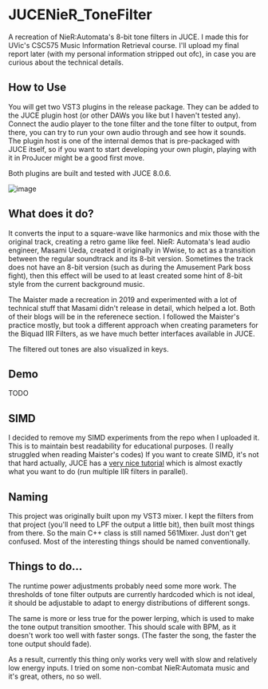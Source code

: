 # JUCENieR_ToneFilter
A recreation of NieR:Automata's 8-bit tone filters in JUCE. I made this for UVic's CSC575 Music Information Retrieval course. I'll upload my final report later (with my personal information stripped out ofc), in case you are curious about the technical details.

## How to Use
You will get two VST3 plugins in the release package. They can be added to the JUCE plugin host (or other DAWs you like but I haven't tested any). Connect the audio player to the tone filter and the tone filter to output, from there, you can try to run your own audio through and see how it sounds. The plugin host is one of the internal demos that is pre-packaged with JUCE itself, so if you want to start developing your own plugin, playing with it in ProJucer might be a good first move.

Both plugins are built and tested with JUCE 8.0.6.

![image](https://github.com/user-attachments/assets/d639d5f5-afff-4958-ad53-f413e3ba348e)

## What does it do?
It converts the input to a square-wave like harmonics and mix those with the original track, creating a retro game like feel.
NieR: Automata's lead audio engineer, Masami Ueda, created it originally in Wwise, to act as a transition between the regular soundtrack and its 8-bit version. Sometimes the track does not have an 8-bit version (such as during the Amusement Park boss fight), then this effect will be used to at least created some hint of 8-bit style from the current background music.

The Maister made a recreation in 2019 and experimented with a lot of technical stuff that Masami didn't release in detail, which helped a lot. Both of their blogs will be in the referenece section. I followed the Maister's practice mostly, but took a different approach when creating parameters for the Biquad IIR Filters, as we have much better interfaces available in JUCE.

The filtered out tones are also visualized in keys.

## Demo

TODO

## SIMD

I decided to remove my SIMD experiments from the repo when I uploaded it. This is to maintain best readability for educational purposes. (I really struggled when reading Maister's codes)
If you want to create SIMD, it's not that hard actually, JUCE has a [very nice tutorial](https://juce.com/tutorials/tutorial_simd_register_optimisation/) which is almost exactly what you want to do (run multiple IIR filters in parallel).

## Naming

This project was originally built upon my VST3 mixer. I kept the filters from that project (you'll need to LPF the output a little bit), then built most things from there. So the main C++ class is still named 561Mixer. Just don't get confused. Most of the interesting things should be named conventionally.

## Things to do...
The runtime power adjustments probably need some more work. The thresholds of tone filter outputs are currently hardcoded which is not ideal, it should be adjustable to adapt to energy distributions of different songs.

The same is more or less true for the power lerping, which is used to make the tone output transition smoother. This should scale with BPM, as it doesn't work too well with faster songs. (The faster the song, the faster the tone output should fade).

As a result, currently this thing only works very well with slow and relatively low energy inputs. I tried on some non-combat NieR:Automata music and it's great, others, no so well.


